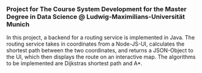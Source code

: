 <h3>Project for The Course System Development for the Master Degree in Data Science @ Ludwig-Maximilians-Universität Munich</h3>
<pr>In this project, a backend for a routing service is implemented in Java. The routing service takes in coordinates from a Node-JS-UI, calculates the shortest path between the two coordinates, and returns a JSON-Object to the UI, which then displays the route on an interactive map. The algorithms to be implemented are Dijkstras shortest path and A*.</pr>

